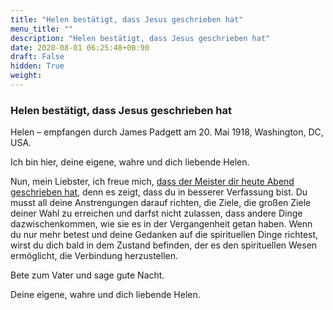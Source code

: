 ```yaml
---
title: "Helen bestätigt, dass Jesus geschrieben hat"
menu_title: ""
description: "Helen bestätigt, dass Jesus geschrieben hat"
date: 2020-08-01 06:25:48+00:90
draft: False
hidden: True
weight:
---
```

### Helen bestätigt, dass Jesus geschrieben hat

Helen – empfangen durch James Padgett am 20. Mai 1918, Washington, DC, USA.

Ich bin hier, deine eigene, wahre und dich liebende Helen.

Nun, mein Liebster, ich freue mich, [dass der Meister dir heute Abend geschrieben hat](/padgett-botschaften/padgett-botschaften-in-reihenfolge-des-datums/padgett-botschaften-1918/jesus-erklaert-eine-prophezeiung-im-matthaeusevangelium-jep-jesus-20-mai-1918/), denn es zeigt, dass du in besserer Verfassung bist. Du musst all deine Anstrengungen darauf richten, die Ziele, die großen Ziele deiner Wahl zu erreichen und darfst nicht zulassen, dass andere Dinge dazwischenkommen, wie sie es in der Vergangenheit getan haben. Wenn du nur mehr betest und deine Gedanken auf die spirituellen Dinge richtest, wirst du dich bald in dem Zustand befinden, der es den spirituellen Wesen ermöglicht, die Verbindung herzustellen.

Bete zum Vater und sage gute Nacht.

Deine eigene, wahre und dich liebende Helen.
